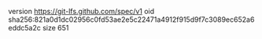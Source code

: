 version https://git-lfs.github.com/spec/v1
oid sha256:821a0d1dc02956c0fd53ae2e5c22471a4912f915d9f7c3089ec652a6eddc5a2c
size 651
